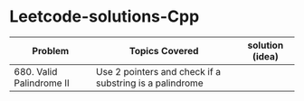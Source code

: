 # Leetcode-solutions-Cpp

| Problem  | Topics Covered | solution (idea) |
| ------------- | ------------- | ------------- | 
| 680. Valid Palindrome II  | Use 2 pointers and check if a substring is a palindrome |
